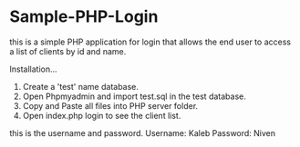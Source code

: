 # Sample-PHP-Login
this is a simple PHP application for login that allows the end user to access a list of clients by id and name.

Installation...

1. Create a 'test' name database.
2. Open Phpmyadmin and import test.sql in the test database.
2. Copy and Paste all files into PHP server folder.
3. Open index.php login to see the client list.

this is the username and password.
Username: Kaleb
Password: Niven